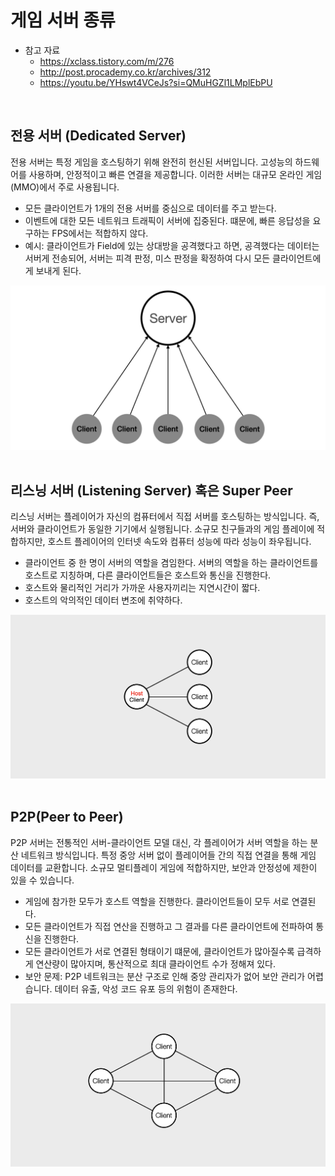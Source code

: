# 게임 서버 종류

 - 참고 자료
    - https://xclass.tistory.com/m/276
    - http://post.procademy.co.kr/archives/312
    - https://youtu.be/YHswt4VCeJs?si=QMuHGZl1LMplEbPU

<br/>

## 전용 서버 (Dedicated Server)

전용 서버는 특정 게임을 호스팅하기 위해 완전히 헌신된 서버입니다. 고성능의 하드웨어를 사용하며, 안정적이고 빠른 연결을 제공합니다. 이러한 서버는 대규모 온라인 게임(MMO)에서 주로 사용됩니다.  
 - 모든 클라이언트가 1개의 전용 서버를 중심으로 데이터를 주고 받는다.
 - 이벤트에 대한 모든 네트워크 트래픽이 서버에 집중된다. 떄문에, 빠른 응답성을 요구하는 FPS에서는 적합하지 않다.
 - 예시: 클라이언트가 Field에 있는 상대방을 공격했다고 하면, 공격했다는 데이터는 서버게 전송되어, 서버는 피격 판정, 미스 판정을 확정하여 다시 모든 클라이언트에게 보내게 된다.

<div align="center">
    <img src="./images/Dedicated_Server.png">
</div>
<br/>

## 리스닝 서버 (Listening Server) 혹은 Super Peer

리스닝 서버는 플레이어가 자신의 컴퓨터에서 직접 서버를 호스팅하는 방식입니다. 즉, 서버와 클라이언트가 동일한 기기에서 실행됩니다. 소규모 친구들과의 게임 플레이에 적합하지만, 호스트 플레이어의 인터넷 속도와 컴퓨터 성능에 따라 성능이 좌우됩니다.  
 - 클라이언트 중 한 명이 서버의 역할을 겸임한다. 서버의 역할을 하는 클라이언트를 호스트로 지칭하며, 다른 클라이언트들은 호스트와 통신을 진행한다.
 - 호스트와 물리적인 거리가 가까운 사용자끼리는 지연시간이 짧다.
 - 호스트의 악의적인 데이터 변조에 취약하다.

<div align="center">
    <img src="./images/Super_Peer.png">
</div>
<br/>

## P2P(Peer to Peer)

P2P 서버는 전통적인 서버-클라이언트 모델 대신, 각 플레이어가 서버 역할을 하는 분산 네트워크 방식입니다. 특정 중앙 서버 없이 플레이어들 간의 직접 연결을 통해 게임 데이터를 교환합니다. 소규모 멀티플레이 게임에 적합하지만, 보안과 안정성에 제한이 있을 수 있습니다.  
 - 게임에 참가한 모두가 호스트 역할을 진행한다. 클라이언트들이 모두 서로 연결된다.
 - 모든 클라이언트가 직접 연산을 진행하고 그 결과를 다른 클라이언트에 전파하여 통신을 진행한다.
 - 모든 클라이언트가 서로 연결된 형태이기 떄문에, 클라이언트가 많아질수록 급격하게 연산량이 많아지며, 통산적으로 최대 클라이언트 수가 정해져 있다.
 - 보안 문제: P2P 네트워크는 분산 구조로 인해 중앙 관리자가 없어 보안 관리가 어렵습니다. 데이터 유출, 악성 코드 유포 등의 위험이 존재한다.

<div align="center">
    <img src="./images/P2P.png">
</div>
<br/>


